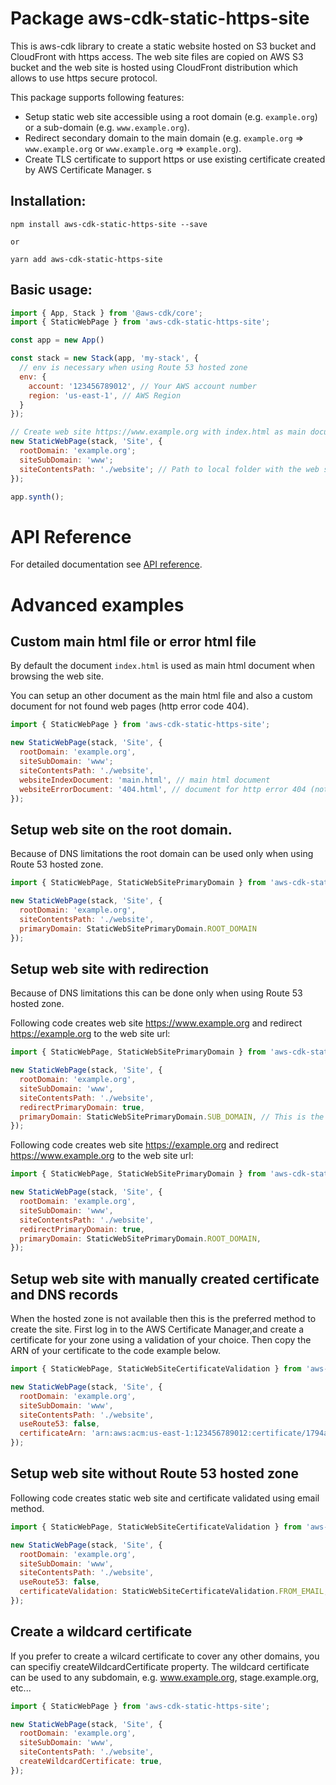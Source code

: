 # Package aws-cdk-static-https-site

This is aws-cdk library to create a static website hosted on S3 bucket and CloudFront with https access.
The web site files are copied on AWS S3 bucket and the web site is hosted using CloudFront distribution
which allows to use https secure protocol.

This package supports following features:

- Setup static web site accessible using a root domain (e.g. `example.org`) or a sub-domain (e.g. `www.example.org`).
- Redirect secondary domain to the main domain (e.g. `example.org` => `www.example.org` or `www.example.org` => `example.org`).
- Create TLS certificate to support https or use existing certificate created by AWS Certificate Manager.
s

## Installation:

```
npm install aws-cdk-static-https-site --save

or

yarn add aws-cdk-static-https-site
```

## Basic usage:

```js
import { App, Stack } from '@aws-cdk/core';
import { StaticWebPage } from 'aws-cdk-static-https-site';

const app = new App()

const stack = new Stack(app, 'my-stack', {
  // env is necessary when using Route 53 hosted zone
  env: {
    account: '123456789012', // Your AWS account number
    region: 'us-east-1', // AWS Region
  }
});

// Create web site https://www.example.org with index.html as main document
new StaticWebPage(stack, 'Site', {
  rootDomain: 'example.org';
  siteSubDomain: 'www';
  siteContentsPath: './website'; // Path to local folder with the web site files
});

app.synth();
```

# API Reference

For detailed documentation see [API reference](https://github.com/rastislavskultety/aws-cdk-static-https-site/blob/main/API.md).


# Advanced examples

## Custom main html file or error html file

By default the document `index.html` is used as main html document when browsing the web site.

You can setup an other document as the main html file and also a custom document for not found
web pages (http error code 404).


```js
import { StaticWebPage } from 'aws-cdk-static-https-site';

new StaticWebPage(stack, 'Site', {
  rootDomain: 'example.org',
  siteSubDomain: 'www';
  siteContentsPath: './website',
  websiteIndexDocument: 'main.html', // main html document
  websiteErrorDocument: '404.html', // document for http error 404 (not found)
});
```

## Setup web site on the root domain.

Because of DNS limitations the root domain can be used only when using Route 53 hosted zone.

```js
import { StaticWebPage, StaticWebSitePrimaryDomain } from 'aws-cdk-static-https-site';

new StaticWebPage(stack, 'Site', {
  rootDomain: 'example.org',
  siteContentsPath: './website',
  primaryDomain: StaticWebSitePrimaryDomain.ROOT_DOMAIN
});
```


## Setup web site with redirection

Because of DNS limitations this can be done only when using Route 53 hosted zone.

Following code creates web site https://www.example.org and redirect https://example.org
to the web site url:

```js
import { StaticWebPage, StaticWebSitePrimaryDomain } from 'aws-cdk-static-https-site';

new StaticWebPage(stack, 'Site', {
  rootDomain: 'example.org',
  siteSubDomain: 'www',
  siteContentsPath: './website',
  redirectPrimaryDomain: true,
  primaryDomain: StaticWebSitePrimaryDomain.SUB_DOMAIN, // This is the default so it can be omitted
});
```

Following code creates web site https://example.org and redirect https://www.example.org
to the web site url:

```js
import { StaticWebPage, StaticWebSitePrimaryDomain } from 'aws-cdk-static-https-site';

new StaticWebPage(stack, 'Site', {
  rootDomain: 'example.org',
  siteSubDomain: 'www',
  siteContentsPath: './website',
  redirectPrimaryDomain: true,
  primaryDomain: StaticWebSitePrimaryDomain.ROOT_DOMAIN,
});
```


## Setup web site with manually created certificate and DNS records

When the hosted zone is not available then this is the preferred method to create the site.
First log in to the AWS Certificate Manager,and create a certificate for your zone using
a validation of your choice. Then copy the ARN of your certificate to the code example below.

```js
import { StaticWebPage, StaticWebSiteCertificateValidation } from 'aws-cdk-static-https-site';

new StaticWebPage(stack, 'Site', {
  rootDomain: 'example.org',
  siteSubDomain: 'www',
  siteContentsPath: './website',
  useRoute53: false,
  certificateArn: 'arn:aws:acm:us-east-1:123456789012:certificate/1794af82-40a6-496b-978f-c2b37c25d166', // Your certificate ARN
});
```


## Setup web site without Route 53 hosted zone

Following code creates static web site and certificate validated using email method.

```js
import { StaticWebPage, StaticWebSiteCertificateValidation } from 'aws-cdk-static-https-site';

new StaticWebPage(stack, 'Site', {
  rootDomain: 'example.org',
  siteSubDomain: 'www',
  siteContentsPath: './website',
  useRoute53: false,
  certificateValidation: StaticWebSiteCertificateValidation.FROM_EMAIL, // This is default, so it can be omitted
});
```


## Create a wildcard certificate

If you prefer to create a wilcard certificate to cover any other domains, you can specifiy createWildcardCertificate
property. The wildcard certificate can be used to any subdomain, e.g. www.example.org, stage.example.org, etc...


```js
import { StaticWebPage } from 'aws-cdk-static-https-site';

new StaticWebPage(stack, 'Site', {
  rootDomain: 'example.org',
  siteSubDomain: 'www',
  siteContentsPath: './website',
  createWildcardCertificate: true,
});
```
